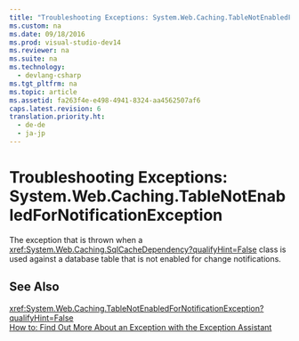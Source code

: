 ```yaml
---
title: "Troubleshooting Exceptions: System.Web.Caching.TableNotEnabledForNotificationException"
ms.custom: na
ms.date: 09/18/2016
ms.prod: visual-studio-dev14
ms.reviewer: na
ms.suite: na
ms.technology: 
  - devlang-csharp
ms.tgt_pltfrm: na
ms.topic: article
ms.assetid: fa263f4e-e498-4941-8324-aa4562507af6
caps.latest.revision: 6
translation.priority.ht: 
  - de-de
  - ja-jp
---
```

# Troubleshooting Exceptions: System.Web.Caching.TableNotEnabledForNotificationException
The exception that is thrown when a <xref:System.Web.Caching.SqlCacheDependency?qualifyHint=False> class is used against a database table that is not enabled for change notifications.  
  
## See Also  
 <xref:System.Web.Caching.TableNotEnabledForNotificationException?qualifyHint=False>   
 [How to: Find Out More About an Exception with the Exception Assistant](../Topic/How%20to:%20Use%20the%20Exception%20Assistant.md)